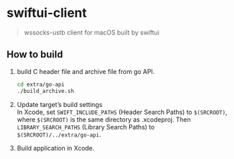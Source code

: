 # swiftui-client

> wssocks-ustb client for macOS built by swiftui

## How to build
1. build C header file and archive file from go API.  
    ```bash
    cd extra/go-api
    ./build_archive.sh
    ```

2. Update target’s build settings  
 In Xcode, set `SWIFT_INCLUDE_PATHS` (Header Search Paths) to `$(SRCROOT)`,
 where `$(SRCROOT)` is the same directory as .xcodeproj.
 Then `LIBRARY_SEARCH_PATHS` (Library Search Paths) to `$(SRCROOT)/../extra/go-api`.

3. Build application in Xcode.  
